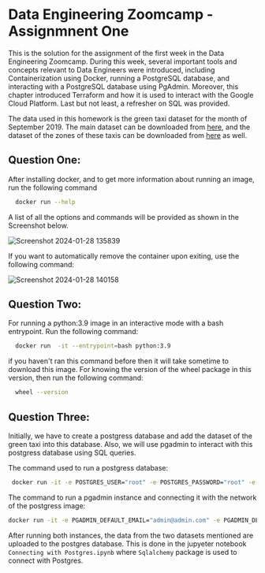 
# Data Engineering Zoomcamp  - Assignmnent One

This is the solution for the assignment of the first week in the Data Engineering Zoomcamp. During this week, several important tools and concepts relevant to Data Engineers were introduced, including Containerization using Docker, running a PostgreSQL database, and interacting with a PostgreSQL database using PgAdmin. Moreover, this chapter introduced Terraform and how it is used to interact with the Google Cloud Platform. Last but not least, a refresher on SQL was provided.

The data used in this homework is the green taxi dataset for the month of September 2019. The main dataset can be downloaded from [here](https://github.com/DataTalksClub/nyc-tlc-data/releases/download/green/green_tripdata_2019-09.csv.gz), and the dataset of the zones of these taxis can be downloaded from [here](https://s3.amazonaws.com/nyc-tlc/misc/taxi+_zone_lookup.csv) as well. 












## Question One: 

After installing docker, and to get more information about running an image, run the following command

```bash
  docker run --help
```
A list of all the options and  commands will be provided as shown in the Screenshot below.

![Screenshot 2024-01-28 135839](https://github.com/arwa267/Data_engineering_zoomcamp/assets/77813858/99e62dcc-5546-48c7-9c04-578ba0b0f5f0)

If you want to automatically remove the container upon exiting, use the following command: 

![Screenshot 2024-01-28 140158](https://github.com/arwa267/Data_engineering_zoomcamp/assets/77813858/afed5e28-989a-4d71-bf28-2ce01c6950f2)


## Question Two: 
 For running a python:3.9 image in an interactive mode  with a bash entrypoint. Run the following command:

 
```bash
  docker run  -it --entrypoint=bash python:3.9 
```
if you haven't ran this command before then it will take sometime to download this image. For knowing the version of the wheel package in this version, then run the following command:

```bash
  wheel --version
```

## Question Three:
Initially, we have to create a postgress database and add the dataset of the green taxi into this database. Also, we will use pgadmin to interact with this postgress database using SQL queries.

The command used to run a postgress database:


```bash
 docker run -it -e POSTGRES_USER="root" -e POSTGRES_PASSWORD="root" -e POSTGRES_DB="green_taxi" -v c:/users/user/desktop/dataengineering/green_trip_data:/var/lib/postgresql/data -p 5432:5432 --network=pg-network --name=pg-database postgres:13
 ```

 The command to run a pgadmin instance and connecting it with the network of the postgress image:

```bash
docker run -it -e PGADMIN_DEFAULT_EMAIL="admin@admin.com" -e PGADMIN_DEFAULT_PASSWORD="root" -p 8080:80 --network=pg-network  --name pgadmin-2 dpage/pgadmin4
 ```
After running both instances, the data from the two datasets mentioned are uploaded to the postgres database. This is done in the jupyeter notebook `Connecting with Postgres.ipynb` where 
`Sqlalchemy` package is used to connect with Postgres.
